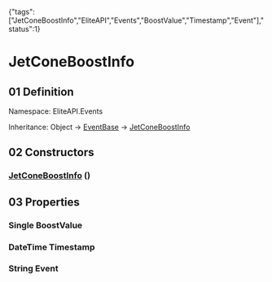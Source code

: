 {"tags":["JetConeBoostInfo","EliteAPI","Events","BoostValue","Timestamp","Event"],"status":1}

# JetConeBoostInfo

## 01 Definition

Namespace: <span class='code'>EliteAPI.Events</span>

Inheritance: <span class='code'>Object</span> → <span class='code'>[EventBase](../../EliteAPI/Events/EventBase.html)</span> → <span class='code'>[JetConeBoostInfo](../../EliteAPI/Events/JetConeBoostInfo.html)</span>

## 02 Constructors

### <span class='code'>[JetConeBoostInfo](../../EliteAPI/Events/JetConeBoostInfo.html)</span> ()

## 03 Properties

### <span class='code'>Single</span> BoostValue

### <span class='code'>DateTime</span> Timestamp

### <span class='code'>String</span> Event

